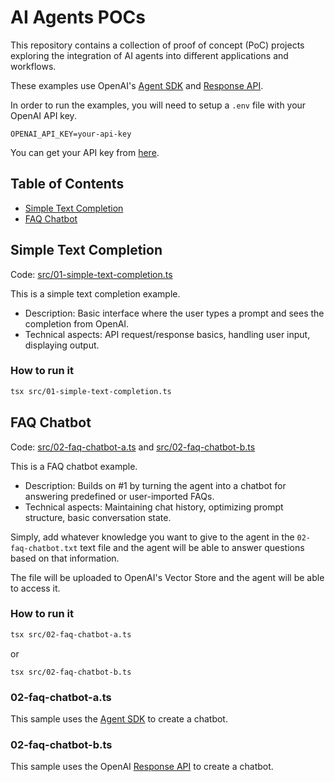# AI Agents POCs

This repository contains a collection of proof of concept (PoC) projects exploring the integration of AI agents into different applications and workflows.

These examples use OpenAI's [Agent SDK](https://openai.github.io/openai-agents-js/guides/agents/) and [Response API](https://platform.openai.com/docs/api-reference/responses).

In order to run the examples, you will need to setup a `.env` file with your OpenAI API key.

```
OPENAI_API_KEY=your-api-key
```

You can get your API key from [here](https://platform.openai.com/account/api-keys).

## Table of Contents

- [Simple Text Completion](#simple-text-completion)
- [FAQ Chatbot](#faq-chatbot)

## Simple Text Completion

Code: [src/01-simple-text-completion.ts](./src/01-simple-text-completion.ts)

This is a simple text completion example.

- Description: Basic interface where the user types a prompt and sees the completion from OpenAI.
- Technical aspects: API request/response basics, handling user input, displaying output.

### How to run it

```bash
tsx src/01-simple-text-completion.ts
```
## FAQ Chatbot

Code: [src/02-faq-chatbot-a.ts](./src/02-faq-chatbot-a.ts) and [src/02-faq-chatbot-b.ts](./src/02-faq-chatbot-b.ts)

This is a FAQ chatbot example.

- Description: Builds on #1 by turning the agent into a chatbot for answering predefined or user-imported FAQs.
- Technical aspects: Maintaining chat history, optimizing prompt structure, basic conversation state.

Simply, add whatever knowledge you want to give to the agent in the `02-faq-chatbot.txt` text file and the agent will be able to answer questions based on that information.

The file will be uploaded to OpenAI's Vector Store and the agent will be able to access it.

### How to run it

```bash
tsx src/02-faq-chatbot-a.ts
```

or

```
tsx src/02-faq-chatbot-b.ts
```
### 02-faq-chatbot-a.ts

This sample uses the [Agent SDK](https://openai.github.io/openai-agents-js/guides/agents/) to create a chatbot.

### 02-faq-chatbot-b.ts

This sample uses the OpenAI [Response API](https://platform.openai.com/docs/api-reference/responses) to create a chatbot.
